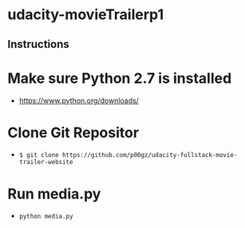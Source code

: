# udacity-movieTrailerp1

Instructions
-----------------

# Make sure Python 2.7 is installed
- https://www.python.org/downloads/

# Clone Git Repositor
- `$ git clone https://github.com/p00gz/udacity-fullstack-movie-trailer-website`

# Run media.py
- `python media.py`
